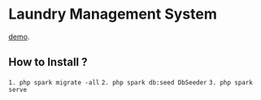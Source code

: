 # Laundry Management System

[demo](http://isra-km.my.id/).


## How to Install ?

`1. php spark migrate -all`
`2. php spark db:seed DbSeeder`
`3. php spark serve`

